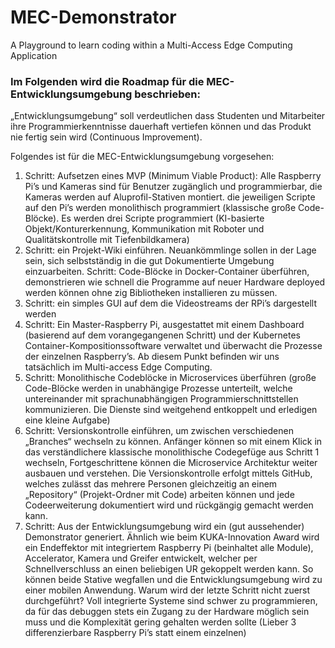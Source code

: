 # MEC-Demonstrator
A Playground to learn coding within a Multi-Access Edge Computing Application
### Im Folgenden wird die Roadmap für die MEC-Entwicklungsumgebung beschrieben:

„Entwicklungsumgebung“ soll verdeutlichen dass Studenten und Mitarbeiter ihre Programmierkenntnisse dauerhaft vertiefen können und das Produkt nie fertig sein wird (Continuous Improvement).

Folgendes ist für die MEC-Entwicklungsumgebung vorgesehen:

1. Schritt: Aufsetzen eines MVP (Minimum Viable Product): Alle Raspberry Pi’s und Kameras sind für Benutzer zugänglich und programmierbar, die Kameras werden auf Aluprofil-Stativen montiert. die jeweiligen Scripte auf den Pi’s werden monolithisch programmiert (klassische große Code-Blöcke). Es werden drei Scripte programmiert (KI-basierte Objekt/Konturerkennung, Kommunikation mit Roboter und Qualitätskontrolle mit Tiefenbildkamera)
2. Schritt: ein Projekt-Wiki einführen. Neuankömmlinge sollen in der Lage sein, sich selbstständig in die gut Dokumentierte Umgebung einzuarbeiten.
Schritt: Code-Blöcke in Docker-Container überführen, demonstrieren wie schnell die Programme auf neuer Hardware deployed werden können ohne zig Bibliotheken installieren zu müssen.
3. Schritt: ein simples GUI auf dem die Videostreams der RPi’s dargestellt werden
4. Schritt: Ein Master-Raspberry Pi, ausgestattet mit einem Dashboard (basierend auf dem vorangegangenen Schritt) und der Kubernetes Container-Kompositionssoftware verwaltet und überwacht die Prozesse der einzelnen Raspberry’s. Ab diesem Punkt befinden wir uns tatsächlich im Multi-access Edge Computing.
5. Schritt: Monolithische Codeblöcke in Microservices überführen (große Code-Blöcke werden in unabhängige Prozesse unterteilt, welche untereinander mit sprachunabhängigen Programmierschnittstellen kommunizieren. Die Dienste sind weitgehend entkoppelt und erledigen eine kleine Aufgabe)
6. Schritt: Versionskontrolle einführen, um zwischen verschiedenen „Branches“ wechseln zu können. Anfänger können so mit einem Klick in das verständlichere klassische monolithische Codegefüge aus Schritt 1 wechseln, Fortgeschrittene können die Microservice Architektur weiter ausbauen und verstehen. Die Versionskontrolle erfolgt mittels GitHub, welches zulässt das mehrere Personen gleichzeitig an einem „Repository“ (Projekt-Ordner mit Code) arbeiten können und jede Codeerweiterung dokumentiert wird und rückgängig gemacht werden kann.
7. Schritt: Aus der Entwicklungsumgebung wird ein (gut aussehender) Demonstrator generiert. Ähnlich wie beim KUKA-Innovation Award wird ein Endeffektor mit integriertem Raspberry Pi (beinhaltet alle Module), Accelerator, Kamera und Greifer entwickelt, welcher per Schnellverschluss an einen beliebigen UR gekoppelt werden kann. So können beide Stative wegfallen und die Entwicklungsumgebung wird zu einer mobilen Anwendung.
Warum wird der letzte Schritt nicht zuerst durchgeführt? Voll integrierte Systeme sind schwer zu programmieren, da für das debuggen stets ein Zugang zu der Hardware möglich sein muss und die Komplexität gering gehalten werden sollte (Lieber 3 differenzierbare Raspberry Pi’s statt einem einzelnen)
